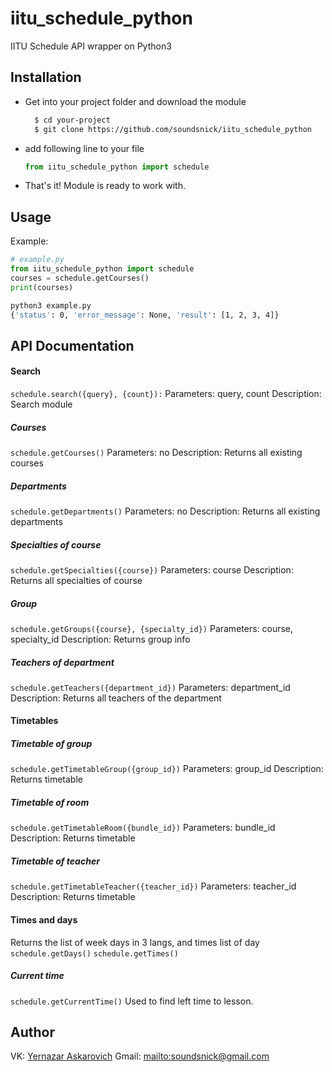 # iitu_schedule_python
IITU Schedule API wrapper on Python3

## Installation

- Get into your project folder and download the module
  ``` sh
    $ cd your-project
    $ git clone https://github.com/soundsnick/iitu_schedule_python
  ```
- add following line to your file
  ``` python
  from iitu_schedule_python import schedule
  ```
- That's it! Module is ready to work with.

## Usage
Example:
``` python
# example.py
from iitu_schedule_python import schedule
courses = schedule.getCourses()
print(courses)
```
``` sh
python3 example.py
{'status': 0, 'error_message': None, 'result': [1, 2, 3, 4]}
```

## API Documentation

#### Search
`schedule.search({query}, {count}):`
Parameters: query, count
Description: Search module

##### Courses
`schedule.getCourses()`
Parameters: no
Description: Returns all existing courses

##### Departments
`schedule.getDepartments()`
Parameters: no
Description: Returns all existing departments

##### Specialties of course
`schedule.getSpecialties({course})`
Parameters: course
Description: Returns all specialties of course

##### Group
`schedule.getGroups({course}, {specialty_id})`
Parameters: course, specialty_id
Description: Returns group info

##### Teachers of department
`schedule.getTeachers({department_id})`
Parameters: department_id
Description: Returns all teachers of the department

#### Timetables
##### Timetable of group
`schedule.getTimetableGroup({group_id})`
Parameters: group_id
Description: Returns timetable

##### Timetable of room
`schedule.getTimetableRoom({bundle_id})`
Parameters: bundle_id
Description: Returns timetable

##### Timetable of teacher
`schedule.getTimetableTeacher({teacher_id})`
Parameters: teacher_id
Description: Returns timetable

#### Times and days
Returns the list of week days in 3 langs, and times list of day
`schedule.getDays()`
`schedule.getTimes()`

##### Current time
`schedule.getCurrentTime()`
Used to find left time to lesson.

## Author
VK: [Yernazar Askarovich](https://vk.com/id308337291)
Gmail: [mailto:soundsnick@gmail.com](soundsnick@gmail.com)
